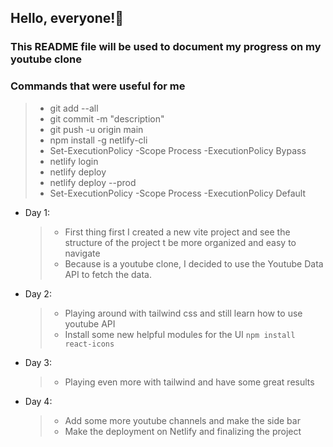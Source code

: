 ## Hello, everyone!👋

### This README file will be used to document my progress on my youtube clone

### Commands that were useful for me
> - git add --all
> - git commit -m "description"
> - git push -u origin main
> - npm install -g netlify-cli
> - Set-ExecutionPolicy -Scope Process -ExecutionPolicy Bypass
> - netlify login
> - netlify deploy
> - netlify deploy --prod
> - Set-ExecutionPolicy -Scope Process -ExecutionPolicy Default

- Day 1: 
    > - First thing first I created a new vite project and see the structure of the project t be more organized and easy to navigate
    > - Because is a youtube clone, I decided to use the Youtube Data API to fetch the data.
- Day 2:
    > - Playing around with tailwind css and still learn how to use youtube API
    > - Install some new helpful modules for the UI `npm install react-icons`
- Day 3:
    > - Playing even more with tailwind and have some great results
- Day 4:
    > - Add some more youtube channels and make the side bar 
    > - Make the deployment on Netlify and finalizing the project  

